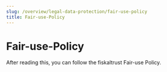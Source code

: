 ```yaml
---
slug: /overview/legal-data-protection/fair-use-policy
title: Fair-use-Policy
---
```

# Fair-use-Policy

After reading this, you can follow the fiskaltrust Fair-use Policy.
